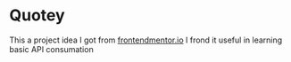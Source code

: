 # Quotey
This a project idea I got from [frontendmentor.io](https://www.frontendmentor.io/)
I frond it useful in learning basic API consumation
